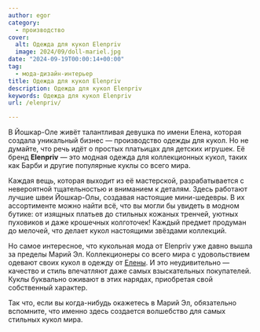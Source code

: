 ```yaml
---
author: egor
category:
  - производство
cover:
  alt: Одежда для кукол Elenpriv
  image: 2024/09/doll-mariel.jpg
date: "2024-09-19T00:00:14+00:00"
tag:
  - мода-дизайн-интерьер
title: Одежда для кукол Elenpriv
description: Одежда для кукол Elenpriv
keywords: Одежда для кукол Elenpriv
url: /elenpriv/

---
```

В Йошкар-Оле живёт талантливая девушка по имени Елена, которая создала уникальный бизнес — производство одежды для кукол. Но не думайте, что речь идёт о простых платьицах для детских игрушек. Её бренд **Elenpriv** — это модная одежда для коллекционных кукол, таких как Барби и другие популярные куклы со всего мира.

Каждая вещь, которая выходит из её мастерской, разрабатывается с невероятной тщательностью и вниманием к деталям. Здесь работают лучшие швеи Йошкар-Олы, создавая настоящие мини-шедевры. В их ассортименте можно найти всё, что вы могли бы увидеть в модном бутике: от изящных платьев до стильных кожаных тренчей, уютных пуховиков и даже крошечных колготочек! Каждый предмет продуман до мелочей, что делает кукол настоящими звёздами коллекций.

Но самое интересное, что кукольная мода от Elenpriv уже давно вышла за пределы Марий Эл. Коллекционеры со всего мира с удовольствием одевают своих кукол в одежду от [Елены](https://www.elenpriv.com/). И это неудивительно — качество и стиль впечатляют даже самых взыскательных покупателей. Куклы буквально оживают в этих нарядах, приобретая свой собственный характер.

Так что, если вы когда-нибудь окажетесь в Марий Эл, обязательно вспомните, что именно здесь создается волшебство для самых стильных кукол мира.
